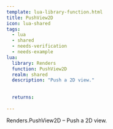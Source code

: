 ```yaml
---
template: lua-library-function.html
title: PushView2D
icon: lua-shared
tags:
  - lua
  - shared
  - needs-verification
  - needs-example
lua:
  library: Renders
  function: PushView2D
  realm: shared
  description: "Push a 2D view."
  
  
  returns:
    
---
```


<div class="lua__search__keywords">
Renders.PushView2D &#x2013; Push a 2D view.
</div>

